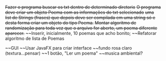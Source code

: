 ~~Fazer o programa buscar os txt dentro de determinado diretorio~~
~~O programa deve criar um objeto Poema com as informações do txt selecionado~~
    ~~uma list de Strings (frases) que depois deve ser compilada em uma string só e desta forma criar um objeto do tipo Poema.~~
~~Montar algoritmo de randomização para toda vez que o arquivo for aberto, um poema diferente aparecer.~~
~~Inserir, inicialmente, 10 poemas que acho bonito;
~~Refatorar algoritmo de lista de Poemas

~~GUI
    ~~Usar JavaFX para criar interface
        ~~fundo rosa claro (textura...pensar)
        ~~1 botão, "Ler um poema"
        ~~musica ambiental?
